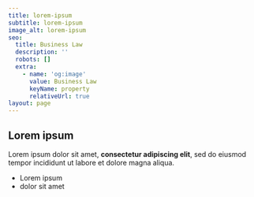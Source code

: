 ```yaml
---
title: lorem-ipsum
subtitle: lorem-ipsum
image_alt: lorem-ipsum
seo:
  title: Business Law
  description: ''
  robots: []
  extra:
    - name: 'og:image'
      value: Business Law
      keyName: property
      relativeUrl: true
layout: page
---
```

## Lorem ipsum

Lorem ipsum dolor sit amet, **consectetur adipiscing elit**, sed do eiusmod tempor incididunt ut labore et dolore magna aliqua.

- Lorem ipsum
- dolor sit amet